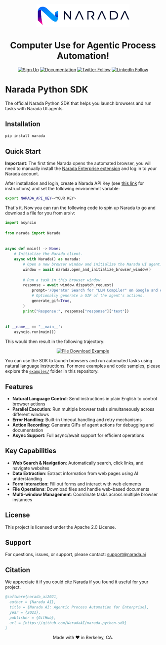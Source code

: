 <p align="center">
<picture>
  <source media="(prefers-color-scheme: dark)" srcset="./static/Narada-logo-dark.png">
  <source media="(prefers-color-scheme: light)" srcset="./static/Narada-logo.png">
  <img alt="NARADA AI Logo." src="./static/Narada-logo.png" width="300">
</picture>
</p>

<h1 align="center">Computer Use for Agentic Process Automation!</h1>

<p align="center">
  <a href="https://narada.ai"><img src="https://img.shields.io/badge/Sign%20Up-Cloud-blue?logo=cloud" alt="Sign Up"></a>
  <a href="https://docs.narada.ai"><img src="https://img.shields.io/badge/Documentation-Docs-blue?logo=gitbook" alt="Documentation"></a>
  <a href="https://x.com/intent/user?screen_name=Narada_AI"><img src="https://img.shields.io/badge/Follow-Twitter-1DA1F2?logo=twitter&logoColor=white" alt="Twitter Follow"></a>
  <a href="https://www.linkedin.com/company/97417492/"><img src="https://img.shields.io/badge/Follow-LinkedIn-0077B5?logo=linkedin&logoColor=white" alt="LinkedIn Follow"></a>
</p>

# Narada Python SDK

The official Narada Python SDK that helps you launch browsers and run tasks with Narada UI agents.

## Installation

```bash
pip install narada
```

## Quick Start

**Important**: The first time Narada opens the automated browser, you will need to manually install the [Narada Enterprise extension](https://chromewebstore.google.com/detail/enterprise-narada-ai-assi/bhioaidlggjdkheaajakomifblpjmokn) and log in to your Narada account.

After installation and login, create a Narada API Key (see [this link](https://docs.narada.ai/documentation/authentication#api-key) for instructions) and set the following environemnt variable:

```bash
export NARADA_API_KEY=<YOUR KEY>
```

That's it. Now you can run the following code to spin up Narada to go and download a file for you from arxiv:

```python
import asyncio

from narada import Narada


async def main() -> None:
    # Initialize the Narada client.
    async with Narada() as narada:
        # Open a new browser window and initialize the Narada UI agent.
        window = await narada.open_and_initialize_browser_window()

        # Run a task in this browser window.
        response = await window.dispatch_request(
            prompt='/Operator Search for "LLM Compiler" on Google and open the first arXiv paper on the results page, then open the PDF. Then download the PDF of the paper.',
            # Optionally generate a GIF of the agent's actions.
            generate_gif=True,
        )
        print("Response:", response["response"]["text"])


if __name__ == "__main__":
    asyncio.run(main())
```

This would then result in the following trajectory:

<p align="center">
  <a href="https://youtube.com/watch?v=YOUR_VIDEO_ID_HERE">
    <img src="https://i.imgur.com/uPMAw6h.gif" alt="File Download Example" width="600">
  </a>
</p>


You can use the SDK to launch browsers and run automated tasks using natural language instructions. For more examples and code samples, please explore the [`examples/`](examples/) folder in this repository.

## Features

- **Natural Language Control**: Send instructions in plain English to control browser actions
- **Parallel Execution**: Run multiple browser tasks simultaneously across different windows
- **Error Handling**: Built-in timeout handling and retry mechanisms
- **Action Recording**: Generate GIFs of agent actions for debugging and documentation
- **Async Support**: Full async/await support for efficient operations

## Key Capabilities

- **Web Search & Navigation**: Automatically search, click links, and navigate websites
- **Data Extraction**: Extract information from web pages using AI understanding
- **Form Interaction**: Fill out forms and interact with web elements
- **File Operations**: Download files and handle web-based documents
- **Multi-window Management**: Coordinate tasks across multiple browser instances


## License

This project is licensed under the Apache 2.0 License.

## Support

For questions, issues, or support, please contact: support@narada.ai


## Citation

We appreciate it if you could cite Narada if you found it useful for your project.

```bibtex
@software{narada_ai2021,
  author = {Narada AI},
  title = {Narada AI: Agentic Process Automation for Enterprise},
  year = {2021},
  publisher = {GitHub},
  url = {https://github.com/NaradaAI/narada-python-sdk}
}
```

<div align="center">
Made with ❤️ in Berkeley, CA.
</div>